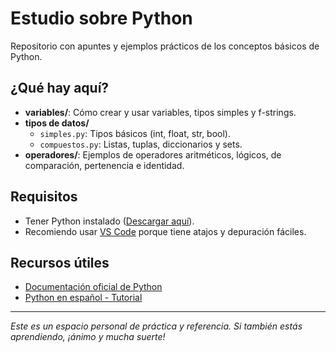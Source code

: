 # Estudio sobre Python

Repositorio con apuntes y ejemplos prácticos de los conceptos básicos de Python.

## ¿Qué hay aquí?
- **variables/**: Cómo crear y usar variables, tipos simples y f-strings.
- **tipos de datos/**
  - `simples.py`: Tipos básicos (int, float, str, bool).
  - `compuestos.py`: Listas, tuplas, diccionarios y sets.
- **operadores/**: Ejemplos de operadores aritméticos, lógicos, de comparación, pertenencia e identidad.


## Requisitos
- Tener Python instalado ([Descargar aquí](https://www.python.org/downloads/)).
- Recomiendo usar [VS Code](https://code.visualstudio.com/) porque tiene atajos y depuración fáciles.

## Recursos útiles
- [Documentación oficial de Python](https://docs.python.org/es/3/)
- [Python en español - Tutorial](https://www.learnpython.org/es/)

---

*Este es un espacio personal de práctica y referencia. Si también estás aprendiendo, ¡ánimo y mucha suerte!*
